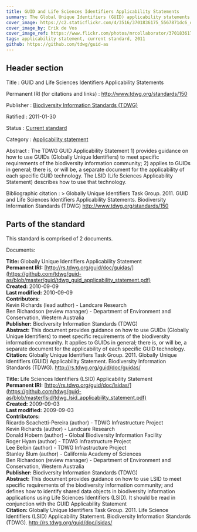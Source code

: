 ```yaml
---
title: GUID and Life Sciences Identifiers Applicability Statements
summary: The Global Unique Identifiers (GUID) applicability statements consist of an applicability statement on the use of GUIDs for the biodiversity information community in general ([Richards 2010]({static}tdwg_guid_applicability_statement.pdf)) and the use of Life Science Identifiers (LSID) in specific ([Pereira et al. 2009]({static}tdwg_lsid_applicability_statement.pdf)).
cover_image: https://c2.staticflickr.com/4/3516/3701836175_5567871dc6_o.jpg
cover_image_by: Erik de Vos
cover_image_ref: https://www.flickr.com/photos/mrcollaborator/3701836175
tags: applicability statement, current standard, 2011
github: https://github.com/tdwg/guid-as
---
```


## Header section

Title
: GUID and Life Sciences Identifiers Applicability Statements

Permanent IRI (for citations and links)
: <http://www.tdwg.org/standards/150>

Publisher
: [Biodiversity Information Standards (TDWG)](https://www.tdwg.org/)

Ratified
: 2011-01-30

Status
: [Current standard](https://www.tdwg.org/standards/status-and-categories/)

Category
: [Applicability statement](https://www.tdwg.org/standards/status-and-categories/#categories%20of%20tdwg%20standards_1)

Abstract
: The TDWG GUID Applicability Statement 1) provides guidance on how to use GUIDs (Globally Unique Identifiers) to meet specific requirements of the biodiversity information community; 2) applies to GUIDs in general; there is, or will be, a separate document for the applicability of each specific GUID technology. The LSID (Life Sciences Applicability Statement) describes how to use that technology.

Bibliographic citation
: > Globally Unique Identifiers Task Group. 2011. GUID and Life Sciences Identifiers Applicability Statements. Biodiversity Information Standards (TDWG) http://www.tdwg.org/standards/150

## Parts of the standard

This standard is comprised of 2 documents. 

Documents:

**Title:** Globally Unique Identifiers Applicability Statement <br/>
**Permanent IRI:** [http://rs.tdwg.org/guid/doc/guidas/](https://github.com/tdwg/guid-as/blob/master/guid/tdwg_guid_applicability_statement.pdf) <br/>
**Created:** 2010-09-09 <br/>
**Last modified:** 2010-09-09 <br/>
**Contributors:** <br/>
Kevin Richards (lead author) - Landcare Research <br/>
Ben Richardson (review manager) - Department of Environment and Conservation, Western Australia <br/>
**Publisher:** Biodiversity Information Standards (TDWG) <br/>
**Abstract:** This document provides guidance on how to use GUIDs (Globally Unique Identifiers) to meet specific requirements of the biodiversity information community.  It applies to GUIDs in general; there is, or will be, a separate document for the applicability of each specific GUID technology. <br/>
**Citation:** Globally Unique Identifiers Task Group. 2011. Globally Unique Identifiers (GUID) Applicability Statement. Biodiversity Information Standards (TDWG). http://rs.tdwg.org/guid/doc/guidas/

**Title:** Life Sciences Identifiers (LSID) Applicability Statement <br/>
**Permanent IRI:** [http://rs.tdwg.org/guid/doc/lsidas/](https://github.com/tdwg/guid-as/blob/master/lsid/tdwg_lsid_applicability_statement.pdf) <br/>
**Created:** 2009-09-03 <br/>
**Last modified:** 2009-09-03 <br/>
**Contributors:** <br/>
Ricardo Scachetti-Pereira (author) - TDWG Infrastructure Project <br/>
Kevin Richards (author) - Landcare Research <br/>
Donald Hobern (author) - Global Biodiversity Information Facility <br/>
Roger Hyam (author) - TDWG Infrastructure Project <br/>
Lee Belbin (author) - TDWG Infrastructure Project <br/>
Stanley Blum (author) - California Academy of Sciences <br/>
Ben Richardson (review manager) - Department of Environment and Conservation, Western Australia <br/>
**Publisher:** Biodiversity Information Standards (TDWG) <br/>
**Abstract:** This document provides guidance on how to use LSID to meet specific requirements of the biodiversity information community; and defines how to identify shared data objects in biodiversity information applications using Life Sciences Identifiers (LSID). It should be read in conjunction with the GUID Applicability Statement <br/>
**Citation:** Globally Unique Identifiers Task Group. 2011. Life Science Identifiers (LSID) Applicability Statement. Biodiversity Information Standards (TDWG). http://rs.tdwg.org/guid/doc/lsidas/

